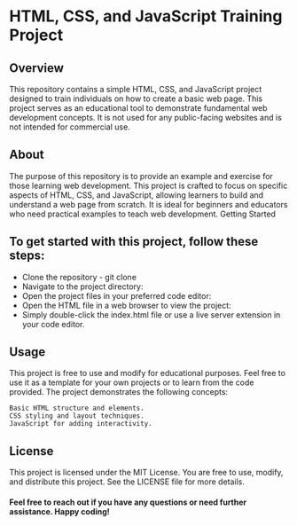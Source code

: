 # HTML, CSS, and JavaScript Training Project
## Overview

This repository contains a simple HTML, CSS, and JavaScript project designed to train individuals on how to create a basic web page. This project serves as an educational tool to demonstrate fundamental web development concepts. It is not used for any public-facing websites and is not intended for commercial use.

## About

The purpose of this repository is to provide an example and exercise for those learning web development. This project is crafted to focus on specific aspects of HTML, CSS, and JavaScript, allowing learners to build and understand a web page from scratch. It is ideal for beginners and educators who need practical examples to teach web development.
Getting Started

## To get started with this project, follow these steps:

- Clone the repository - git clone
- Navigate to the project directory:
- Open the project files in your preferred code editor:
- Open the HTML file in a web browser to view the project:
- Simply double-click the index.html file or use a live server extension in your code editor.

## Usage

This project is free to use and modify for educational purposes. Feel free to use it as a template for your own projects or to learn from the code provided. The project demonstrates the following concepts:

    Basic HTML structure and elements.
    CSS styling and layout techniques.
    JavaScript for adding interactivity.

## License

This project is licensed under the MIT License. You are free to use, modify, and distribute this project. See the LICENSE file for more details.

#### Feel free to reach out if you have any questions or need further assistance. Happy coding!
